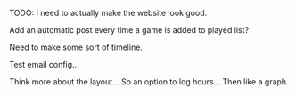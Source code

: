 TODO:
I need to actually make the website look good.

Add an automatic post every time a game is added to played list?

Need to make some sort of timeline.

Test email config..

Think more about the layout...
So an option to log hours...
Then like a graph.